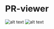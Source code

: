 # PR-viewer

![alt text](https://cdn1.bbcode0.com/uploads/2021/8/19/961243b33fc32a5172da2cdd50cb91ac-full.png)
![alt text](https://cdn1.bbcode0.com/uploads/2021/8/19/f271bf36b9ad71da851a172a9f81952d-full.png)

